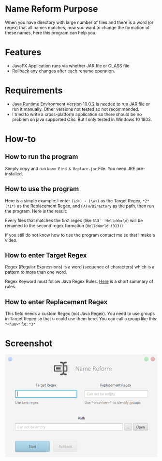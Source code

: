 # Name Reform Purpose
When you have directory with large number of files and there is a word (or regex) that all names matches, now you want to change the formation of these names, here this program can help you.

# Features
* JavaFX Application runs via whether JAR file or CLASS file
* Rollback any changes after each rename operation.

# Requirements
* [Java Runtime Environment Version 10.0.2](http://www.oracle.com/technetwork/java/javase/downloads/jre10-downloads-4417026.html) is needed to run JAR file or run it manually.
Other versions not tested so not recommended.
* I tried to write a cross-platform application so there should be no problem on java supported OSs. But I only tested in Windows 10 1803.

# How-to

## How to run the program
Simply copy and run `Name Find & Replace.jar` File. You need JRE pre-installed.

## How to use the program
Here is a simple example: I enter `(\d+) - (\w+)` as the Target Regex, `*2* (*1*)` as the Replacement Regex, and `PATH/Directory` as the path, then run the program. Here is the result: 

Every files that matches the first regex (like `313 - HelloWorld`) will be renamed to the second regex formation (`HelloWorld (313)`)

If you still do not know how to use the program contact me so that i make a video.
## How to enter Target Regex
Regex (Regular Expressions) is a word (sequence of characters) which is a pattern to more than one word.

Regex Keyword must follow Java Regex Rules. [Here](https://docs.google.com/document/d/1CDhy9E-SLz_CeW5VSJ-uM63UPCEj2O3hQUsicKNE178/edit?usp=sharing) is a short summary of rules.

## How to enter Replacement Regex
This field needs a custom Regex (not Java Regex). You need to use groups in Target Regex so that u could use them here. You can call a group like this: `*<num>*` f.e: `*3*`

# Screenshot
![screenshot](https://github.com/Matin-A/Name-Reform/blob/v1.0.0-releases-archived/NameReformScreenshot.png)
